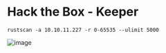 # Hack the Box - Keeper

```
rustscan -a 10.10.11.227 -r 0-65535 --ulimit 5000 
```
![image](https://github.com/karanshergill/Hack-the-Box/assets/83878909/66939215-b494-486c-91cf-c24c5845167d)
